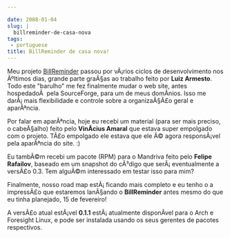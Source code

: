 ```yaml
---

date: 2008-01-04
slug: |
  billreminder-de-casa-nova
tags:
 - portuguese
title: BillReminder de casa nova!
---
```


Meu projeto [BillReminder](http://billreminder.gnulinuxbrasil.org)
passou por vÃ¡rios ciclos de desenvolvimento nos Ãºltimos dias, grande
parte graÃ§as ao trabalho feito por **Luiz Armesto**. Todo este
"barulho" me fez finalmente mudar o web site, antes hospedadoÂ  pela
SourceForge, para um de meus domÃ­nios. Isso me darÃ¡ mais flexibilidade
e controle sobre a organizaÃ§Ã£o geral e aparÃªncia.

Por falar em aparÃªncia, hoje eu recebi um material (para ser mais
preciso, o cabeÃ§alho) feito pelo **VinÃ­cius Amaral** que estava super
empolgado com o projeto. TÃ£o empolgado ele estava que ele Ã© agora
responsÃ¡vel pela aparÃªncia do site. :)

Eu tambÃ©m recebi um pacote (RPM) para o Mandriva feito pelo **Felipe
Rafailov**, baseado em um snapshot do cÃ³digo que serÃ¡ eventualmente a
versÃ£o 0.3. Tem alguÃ©m interessado em testar isso para mim?

Finalmente, nosso road map estÃ¡ ficando mais completo e eu tenho o a
impressÃ£o que estaremos lanÃ§ando o **BillReminder** antes mesmo do que
eu tinha planejado, 15 de fevereiro!

A versÃ£o atual estÃ¡vel **0.1.1** estÃ¡ atualmente disponÃ­vel para o
Arch e Foresight Linux, e pode ser instalada usando os seus gerentes de
pacotes respectivos.
